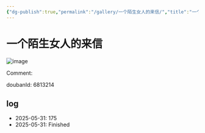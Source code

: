 ```yaml
---
{"dg-publish":true,"permalink":"/gallery/一个陌生女人的来信/","title":"一个陌生女人的来信","created":"2025-06-25T14:18:44.729+08:00"}
---
```



# 一个陌生女人的来信

![image](https://hiraeth-picbed.oss-cn-beijing.aliyuncs.com/20250531155116.webp)

Comment: 



doubanId: 6813214

## log

- 2025-05-31: 175
- 2025-05-31: Finished

